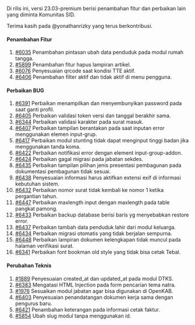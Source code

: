 Di rilis ini, versi 23.03-premium berisi penambahan fitur dan perbaikan lain yang diminta Komunitas SID.

Terima kasih pada @yonathanrizky yang terus berkontribusi.

#### Penambahan Fitur

1. [#6035](https://github.com/OpenSID/OpenSID/issues/6035) Penambahan pintasan ubah data penduduk pada modul rumah tangga.
2. [#5899](https://github.com/OpenSID/OpenSID/issues/5899) Penambahan fitur hapus lampiran artikel.
3. [#6076](https://github.com/OpenSID/OpenSID/issues/6076) Penyesuaian qrcode saat kondisi TTE aktif.
4. [#6406](https://github.com/OpenSID/OpenSID/issues/6406) Penambahan filter aktif dan tidak aktif di menu pengguna.

#### Perbaikan BUG

1. [#6391](https://github.com/OpenSID/OpenSID/issues/6391) Perbaikan menampilkan dan menyembunyikan password pada saat ganti profil.
2. [#6405](https://github.com/OpenSID/OpenSID/issues/6405) Perbaikan validasi token versi dan tanggal berakhir sama.
3. [#6344](https://github.com/OpenSID/OpenSID/issues/6344) Perbaikan validasi karakter pada surat masuk.
4. [#6407](https://github.com/OpenSID/OpenSID/issues/6407) Perbaikan tampilan berantakan pada saat inputan error menggunakan elemen input-grup.
5. [#6417](https://github.com/OpenSID/OpenSID/issues/6417) Perbaikan modul stunting tidak dapat menginput tinggi badan jika menggunakan tanda koma.
6. [#6422](https://github.com/OpenSID/OpenSID/issues/6422) Perbaikan notifikasi error dengan element input-group-addon.
7. [#6424](https://github.com/OpenSID/OpenSID/issues/6424) Perbaikan gagal migrasi pada jabatan sekdes.
8. [#6435](https://github.com/OpenSID/OpenSID/issues/6435) Perbaikan tampilan pilihan jenis presentasi pembagunan pada dokumentasi pembagunan tidak sesuai.
9. [#6438](https://github.com/OpenSID/OpenSID/issues/6438) Penyesuaian informasi harus aktifkan extensi exif di informasi kebutuhan sistem.
10. [#6432](https://github.com/OpenSID/OpenSID/issues/6432) Perbaikan nomor surat tidak kembali ke nomor 1 ketika pergantian tahun.
11. [#6447](https://github.com/OpenSID/OpenSID/issues/6447) Perbaikan maxlength input dengan maxlength pada table pangkat pamong.
12. [#6433](https://github.com/OpenSID/OpenSID/issues/6433) Perbaikan backup database berisi baris yg menyebabkan restore error.
13. [#6437](https://github.com/OpenSID/OpenSID/issues/6437) Perbaikan tambah data penduduk lahir dari modul keluarga.
14. [#6434](https://github.com/OpenSID/OpenSID/issues/6434) Perbaikan migrasi otomatis yang tidak berjalan sempurna.
15. [#6448](https://github.com/OpenSID/OpenSID/issues/6448) Perbaikan lampiran dokumen kelengkapan tidak muncul pada halaman verifikasi surat.
16. [#6341](https://github.com/OpenSID/OpenSID/issues/6341) Perbaikan font bookman old style yang tidak bisa cetak Tebal.

#### Perubahan Teknis

1. [#1889](https://github.com/OpenSID/premium/issues/1889) Penyesuaian created_at dan updated_at pada modul DTKS.
2. [#6383](https://github.com/OpenSID/OpenSID/issues/6383) Mengatasi HTML Injection pada form pencarian tema natra.
3. [#1976](https://github.com/OpenSID/premium/issues/1976) Sesuaikan modul jabatan agar bisa digunakan di OpenKAB.
4. [#6403](https://github.com/OpenSID/OpenSID/issues/6403) Penyesuaian penandatangan dokumen kerja sama dengan pengurus baru.
5. [#6421](https://github.com/OpenSID/OpenSID/issues/6421) Penambahan keterangan pada informasi cetak faktur.
6. [#5854](https://github.com/OpenSID/OpenSID/issues/5854) Ubah slug modul tanpa menggunakan id.
